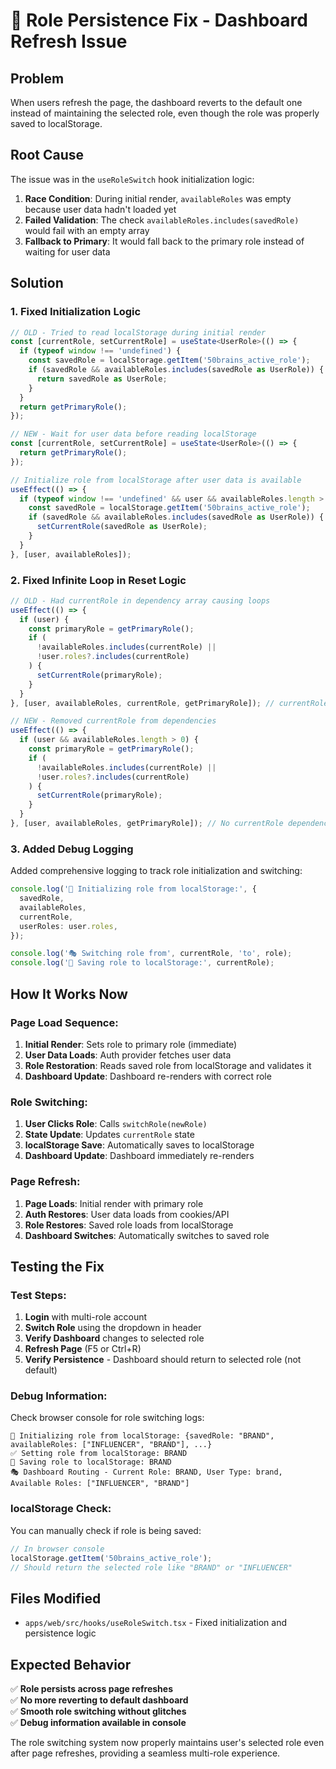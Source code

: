 # 🔄 **Role Persistence Fix - Dashboard Refresh Issue**

## **Problem**

When users refresh the page, the dashboard reverts to the default one instead of maintaining the selected role, even though the role was properly saved to localStorage.

## **Root Cause**

The issue was in the `useRoleSwitch` hook initialization logic:

1. **Race Condition**: During initial render, `availableRoles` was empty because user data hadn't loaded yet
2. **Failed Validation**: The check `availableRoles.includes(savedRole)` would fail with an empty array
3. **Fallback to Primary**: It would fall back to the primary role instead of waiting for user data

## **Solution**

### **1. Fixed Initialization Logic**

```typescript
// OLD - Tried to read localStorage during initial render
const [currentRole, setCurrentRole] = useState<UserRole>(() => {
  if (typeof window !== 'undefined') {
    const savedRole = localStorage.getItem('50brains_active_role');
    if (savedRole && availableRoles.includes(savedRole as UserRole)) {
      return savedRole as UserRole;
    }
  }
  return getPrimaryRole();
});

// NEW - Wait for user data before reading localStorage
const [currentRole, setCurrentRole] = useState<UserRole>(() => {
  return getPrimaryRole();
});

// Initialize role from localStorage after user data is available
useEffect(() => {
  if (typeof window !== 'undefined' && user && availableRoles.length > 0) {
    const savedRole = localStorage.getItem('50brains_active_role');
    if (savedRole && availableRoles.includes(savedRole as UserRole)) {
      setCurrentRole(savedRole as UserRole);
    }
  }
}, [user, availableRoles]);
```

### **2. Fixed Infinite Loop in Reset Logic**

```typescript
// OLD - Had currentRole in dependency array causing loops
useEffect(() => {
  if (user) {
    const primaryRole = getPrimaryRole();
    if (
      !availableRoles.includes(currentRole) ||
      !user.roles?.includes(currentRole)
    ) {
      setCurrentRole(primaryRole);
    }
  }
}, [user, availableRoles, currentRole, getPrimaryRole]); // currentRole caused loops

// NEW - Removed currentRole from dependencies
useEffect(() => {
  if (user && availableRoles.length > 0) {
    const primaryRole = getPrimaryRole();
    if (
      !availableRoles.includes(currentRole) ||
      !user.roles?.includes(currentRole)
    ) {
      setCurrentRole(primaryRole);
    }
  }
}, [user, availableRoles, getPrimaryRole]); // No currentRole dependency
```

### **3. Added Debug Logging**

Added comprehensive logging to track role initialization and switching:

```typescript
console.log('🔄 Initializing role from localStorage:', {
  savedRole,
  availableRoles,
  currentRole,
  userRoles: user.roles,
});

console.log('🎭 Switching role from', currentRole, 'to', role);
console.log('💾 Saving role to localStorage:', currentRole);
```

## **How It Works Now**

### **Page Load Sequence:**

1. **Initial Render**: Sets role to primary role (immediate)
2. **User Data Loads**: Auth provider fetches user data
3. **Role Restoration**: Reads saved role from localStorage and validates it
4. **Dashboard Update**: Dashboard re-renders with correct role

### **Role Switching:**

1. **User Clicks Role**: Calls `switchRole(newRole)`
2. **State Update**: Updates `currentRole` state
3. **localStorage Save**: Automatically saves to localStorage
4. **Dashboard Update**: Dashboard immediately re-renders

### **Page Refresh:**

1. **Page Loads**: Initial render with primary role
2. **Auth Restores**: User data loads from cookies/API
3. **Role Restores**: Saved role loads from localStorage
4. **Dashboard Switches**: Automatically switches to saved role

## **Testing the Fix**

### **Test Steps:**

1. **Login** with multi-role account
2. **Switch Role** using the dropdown in header
3. **Verify Dashboard** changes to selected role
4. **Refresh Page** (F5 or Ctrl+R)
5. **Verify Persistence** - Dashboard should return to selected role (not default)

### **Debug Information:**

Check browser console for role switching logs:

```
🔄 Initializing role from localStorage: {savedRole: "BRAND", availableRoles: ["INFLUENCER", "BRAND"], ...}
✅ Setting role from localStorage: BRAND
💾 Saving role to localStorage: BRAND
🎭 Dashboard Routing - Current Role: BRAND, User Type: brand, Available Roles: ["INFLUENCER", "BRAND"]
```

### **localStorage Check:**

You can manually check if role is being saved:

```javascript
// In browser console
localStorage.getItem('50brains_active_role');
// Should return the selected role like "BRAND" or "INFLUENCER"
```

## **Files Modified**

- `apps/web/src/hooks/useRoleSwitch.tsx` - Fixed initialization and persistence logic

## **Expected Behavior**

✅ **Role persists across page refreshes**  
✅ **No more reverting to default dashboard**  
✅ **Smooth role switching without glitches**  
✅ **Debug information available in console**

The role switching system now properly maintains user's selected role even after page refreshes, providing a seamless multi-role experience.

